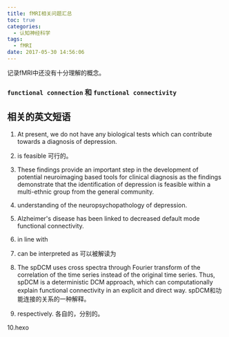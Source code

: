 ```yaml
---
title: fMRI相关问题汇总
toc: true
categories:
  - 认知神经科学
tags:
  - fMRI
date: 2017-05-30 14:56:06
---
```

记录fMRI中还没有十分理解的概念。

<!-- more -->

### `functional connection` 和 `functional connectivity`

## 相关的英文短语

1. At present, we do not have any biological tests which can contribute towards a diagnosis of depression.

2. is feasible 可行的。

3. These findings provide an important step in the development of potential neuroimaging based tools for clinical diagnosis as the findings demonstrate that the identification of depression is feasible within a multi-ethnic group from the general community.

4. understanding of the neuropsychopathology of depression.

5. Alzheimer's disease has been linked to decreased default mode functional connectivity.

6. in line with

7. can be interpreted as 可以被解读为

8. The spDCM uses cross spectra through Fourier transform of the correlation of the time series
instead of the original time series. Thus, spDCM is a deterministic DCM approach, which can computationally explain
functional connectivity in an explicit and direct way. spDCM和功能连接的关系的一种解释。

9. respectively. 各自的，分别的。

10.hexo
